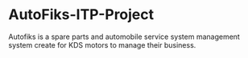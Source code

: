 # AutoFiks-ITP-Project
Autofiks is a spare parts and automobile service system management system create for KDS motors to manage their business.

